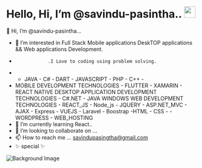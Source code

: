 # Hello, Hi, I’m @savindu-pasintha.. <img src="https://raw.githubusercontent.com/MartinHeinz/MartinHeinz/master/wave.gif" width="30px"> 

  👋 Hi, I’m @savindu-pasintha...
- 👀 I’m interested in Full Stack Mobile applications DeskTOP applications && Web applications Development.
-                 .I Love to coding using problem solving.
-    -  JAVA - C# - DART - JAVASCRIPT  -  PHP  -  C++   - 
-   MOBILE DEVELOPMENT TECHNOLOGIES
        - FLUTTER  - XAMARIN -  REACT NATIVE
    DESKTOP APPLICATION DEVELOPMENT TECHNOLOGIES
        - C#.NET  -  JAVA WINDOWS 
    WEB DEVELOPMENT TECHNOLOGIES
        - REACT_JS - Node_js  - JQUERY - ASP.NET_MVC - AJAX - Express - VUEJS - Laravel - Boostrap -HTML - CSS - -WORDPRESS - WEB_HOSTING
- 🌱 I’m currently learning React.. 
- 💞️ I’m looking to collaborate on ...
- 📫 How to reach me ...  savindupasingtha@gmail.com
- ✨ special ✨

<img class="profile-background-image__image relative full-width full-height" id="profile-background-image-target-image" alt="Background Image" src="https://media-exp1.licdn.com/dms/image/C4D16AQHT7eSPgg5Mqg/profile-displaybackgroundimage-shrink_200_800/0/1607756718197?e=1618444800&amp;v=beta&amp;t=cbhAnSUXjaLmeyrFODnICFMy01m-aLWaLQjqtOmOLgw" style="">
